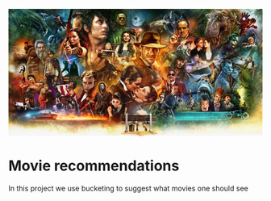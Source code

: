 ![](movie_collage.jpg)

# Movie recommendations
In this project we use bucketing to suggest what movies one should see
